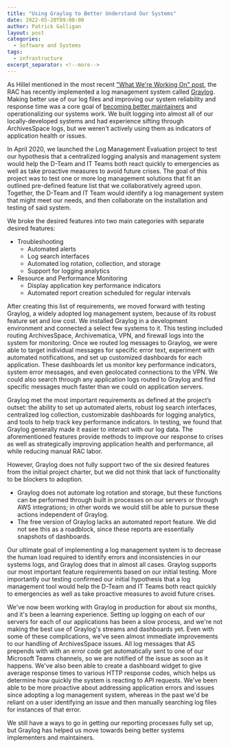 ```yaml
---
title: "Using Graylog to Better Understand Our Systems"
date: 2022-05-20T09:00:00
author: Patrick Galligan
layout: post
categories:
  - Software and Systems
tags:
  - infrastructure
excerpt_separator: <!--more-->
---
```

As Hillel mentioned in the most recent ["What We're Working On" post](/what-were-working-on-2022-04), the RAC has recently implemented a log management system called [Graylog](https://www.graylog.org/). Making better use of our log files and improving our system reliability and response time was a core goal of [becoming better maintainers](/becoming-better-maintainers) and operationalizing our systems work. We built logging into almost all of our locally-developed systems and had experience sifting through ArchivesSpace logs, but we weren't actively using them as indicators of application health or issues.

<!--more-->

In April 2020, we launched the Log Management Evaluation project to test our hypothesis that a centralized logging analysis and management system would help the D-Team and IT Teams both react quickly to emergencies as well as take proactive measures to avoid future crises. The goal of this project was to test one or more log management solutions that fit an outlined pre-defined feature list that we collaboratively agreed upon. Together, the D-Team and IT Team would identify a log management system that might meet our needs, and then collaborate on the installation and testing of said system.

We broke the desired features into two main categories with separate desired features:
- Troubleshooting
  - Automated alerts
  - Log search interfaces
  - Automated log rotation, collection, and storage
  - Support for logging analytics
- Resource and Performance Monitoring
  - Display application key performance indicators
  - Automated report creation scheduled for regular intervals

After creating this list of requirements, we moved forward with testing Graylog, a widely adopted log management system, because of its robust feature set and low cost. We installed Graylog in a development environment and connected a select few systems to it. This testing included routing ArchivesSpace, Archivematica, VPN, and firewall logs into the system for monitoring. Once we routed log messages to Graylog, we were able to target individual messages for specific error text, experiment with automated notifications, and set up customized dashboards for each application. These dashboards let us monitor key performance indicators, system error messages, and even geolocated connections to the VPN. We could also search through any application logs routed to Graylog and find specific messages much faster than we could on application servers.

Graylog met the most important requirements as defined at the project’s outset: the ability to set up automated alerts, robust log search interfaces, centralized log collection, customizable dashboards for logging analytics, and tools to help track key performance indicators. In testing, we found that Graylog generally made it easier to interact with our log data. The aforementioned features provide methods to improve our response to crises as well as strategically improving application health and performance, all while reducing manual RAC labor.

However, Graylog does not fully support two of the six desired features from the initial project charter, but we did not think that lack of functionality to be blockers to adoption.
- Graylog does not automate log rotation and storage, but these functions can be performed through built in processes on our servers or through AWS integrations; in other words we would still be able to pursue these actions independent of Graylog.
- The free version of Graylog lacks an automated report feature. We did not see this as a roadblock, since these reports are essentially snapshots of dashboards.

Our ultimate goal of implementing a log management system is to decrease the human load required to identify errors and
inconsistencies in our systems logs, and Graylog does that in almost all cases. Graylog supports our most important feature requirements based on our initial testing. More importantly our testing confirmed our initial hypothesis that a log management tool would help the D-Team and IT Teams both react quickly to emergencies as well as take proactive measures to avoid future crises.

We've now been working with Graylog in production for about six months, and it's been a learning experience. Setting up logging on each of our servers for each of our applications has been a slow process, and we're not making the best use of Graylog's streams and dashboards yet. Even with some of these complications, we've seen almost immediate improvements to our handling of ArchivesSpace issues. All log messages that AS prepends with with an error code get automatically sent to one of our Microsoft Teams channels, so we are notified of the issue as soon as it happens. We've also been able to create a dashboard widget to give average response times to various HTTP response codes, which helps us determine how quickly the system is reacting to API requests. We've been able to be more proactive about addressing application errors and issues since adopting a log management system, whereas in the past we'd be reliant on a user identifying an issue and then manually searching log files for instances of that error.

We still have a ways to go in getting our reporting processes fully set up, but Graylog has helped us move towards being better systems implementers and maintainers.
